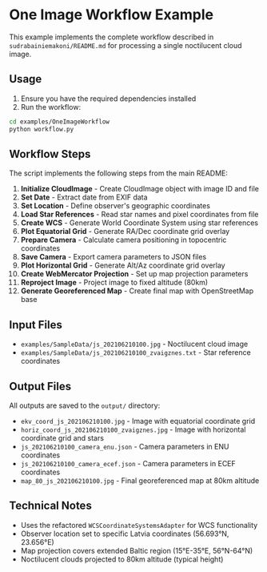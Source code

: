 # One Image Workflow Example

This example implements the complete workflow described in `sudrabainiemakoni/README.md` for processing a single noctilucent cloud image.

## Usage

1. Ensure you have the required dependencies installed
2. Run the workflow:

```bash
cd examples/OneImageWorkflow
python workflow.py
```

## Workflow Steps

The script implements the following steps from the main README:

1. **Initialize CloudImage** - Create CloudImage object with image ID and file
2. **Set Date** - Extract date from EXIF data
3. **Set Location** - Define observer's geographic coordinates
4. **Load Star References** - Read star names and pixel coordinates from file
5. **Create WCS** - Generate World Coordinate System using star references
6. **Plot Equatorial Grid** - Generate RA/Dec coordinate grid overlay
7. **Prepare Camera** - Calculate camera positioning in topocentric coordinates
8. **Save Camera** - Export camera parameters to JSON files
9. **Plot Horizontal Grid** - Generate Alt/Az coordinate grid overlay
10. **Create WebMercator Projection** - Set up map projection parameters
11. **Reproject Image** - Project image to fixed altitude (80km)
12. **Generate Georeferenced Map** - Create final map with OpenStreetMap base

## Input Files

- `examples/SampleData/js_202106210100.jpg` - Noctilucent cloud image
- `examples/SampleData/js_202106210100_zvaigznes.txt` - Star reference coordinates

## Output Files

All outputs are saved to the `output/` directory:

- `ekv_coord_js_202106210100.jpg` - Image with equatorial coordinate grid
- `horiz_coord_js_202106210100_zvaigznes.jpg` - Image with horizontal coordinate grid and stars
- `js_202106210100_camera_enu.json` - Camera parameters in ENU coordinates
- `js_202106210100_camera_ecef.json` - Camera parameters in ECEF coordinates
- `map_80_js_202106210100.jpg` - Final georeferenced map at 80km altitude

## Technical Notes

- Uses the refactored `WCSCoordinateSystemsAdapter` for WCS functionality
- Observer location set to specific Latvia coordinates (56.693°N, 23.656°E)
- Map projection covers extended Baltic region (15°E-35°E, 56°N-64°N)
- Noctilucent clouds projected to 80km altitude (typical height)

